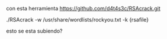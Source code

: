 con esta herramienta
https://github.com/d4t4s3c/RSAcrack.git


./RSAcrack -w /usr/share/wordlists/rockyou.txt -k {rsafile}





esto se esta subiendo?